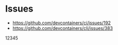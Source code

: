 # Issues

* https://github.com/devcontainers/ci/issues/192
* https://github.com/devcontainers/cli/issues/383

12345
